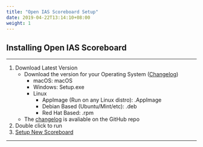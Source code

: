 ```yaml
---
title: "Open IAS Scoreboard Setup"
date: 2019-04-22T13:14:10+08:00
weight: 1
---
```


## Installing Open IAS Scoreboard

---

1. Download Latest Version
    - Download the version for your Operating System (<a href="#" id="version">Changelog</a>)
        - macOS: <a id="macos-download" class="download-links" download-type="dmg">macOS</a>
        - Windows: <a id="windows-download" class="download-links" download-type="exe">Setup.exe</a>
        - Linux
            - AppImage (Run on any Linux distro): <a id="appimage-download" class="download-links" download-type="AppImage">.AppImage</a>
            - Debian Based (Ubuntu/Mint/etc): <a id="deb-download" class="download-links" download-type="deb">.deb</a>
            - Red Hat Based: <a id="rpm-download" class="download-links" download-type="rpm">.rpm</a>
    - The [changelog](https://github.com/gary-kim/open-ias-scoreboard/releases) is avaliable on the GitHub repo
1. Double click to run
1. [Setup New Scoreboard](/users/setup/scoreboard) 

---
<script src="/js/latest-release.js"></script>